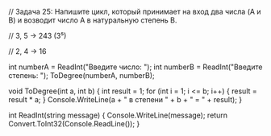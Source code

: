 // Задача 25: Напишите цикл, который принимает на вход два числа (A и B) и возводит число A в натуральную степень B.

// 3, 5 -> 243 (3⁵)

// 2, 4 -> 16

int numberA = ReadInt("Введите число: ");
int numberB = ReadInt("Введите степень: ");
ToDegree(numberA, numberB);


void ToDegree(int a, int b)
{
    int result = 1;
    for (int i = 1; i <= b; i++)
    {
        result = result * a;
    }
    Console.WriteLine(a + " в степени " + b + " = " + result);
}

int ReadInt(string message)
{
    Console.WriteLine(message);
    return Convert.ToInt32(Console.ReadLine());
}